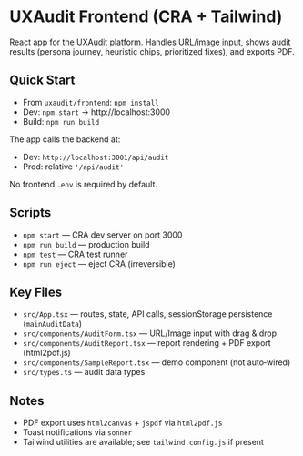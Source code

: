 # UXAudit Frontend (CRA + Tailwind)

React app for the UXAudit platform. Handles URL/image input, shows audit results (persona journey, heuristic chips, prioritized fixes), and exports PDF.

## Quick Start

- From `uxaudit/frontend`: `npm install`
- Dev: `npm start` → http://localhost:3000
- Build: `npm run build`

The app calls the backend at:
- Dev: `http://localhost:3001/api/audit`
- Prod: relative `'/api/audit'`

No frontend `.env` is required by default.

## Scripts

- `npm start` — CRA dev server on port 3000
- `npm run build` — production build
- `npm test` — CRA test runner
- `npm run eject` — eject CRA (irreversible)

## Key Files

- `src/App.tsx` — routes, state, API calls, sessionStorage persistence (`mainAuditData`)
- `src/components/AuditForm.tsx` — URL/Image input with drag & drop
- `src/components/AuditReport.tsx` — report rendering + PDF export (html2pdf.js)
- `src/components/SampleReport.tsx` — demo component (not auto‑wired)
- `src/types.ts` — audit data types

## Notes

- PDF export uses `html2canvas` + `jspdf` via `html2pdf.js`
- Toast notifications via `sonner`
- Tailwind utilities are available; see `tailwind.config.js` if present
